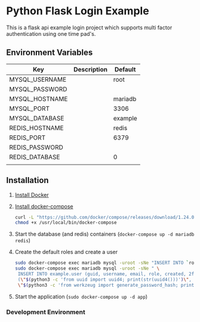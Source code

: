 # Python Flask Login Example
This is a flask api example login project which supports multi factor authentication using one time pad's.


## Environment Variables
| Key                   | Description                                | Default              |
|-----------------------|--------------------------------------------|----------------------|
| MYSQL_USERNAME        |                                            | root                 |
| MYSQL_PASSWORD        |                                            |                      |
| MYSQL_HOSTNAME        |                                            | mariadb              |
| MYSQL_PORT            |                                            | 3306                 |
| MYSQL_DATABASE        |                                            | example              |
| REDIS_HOSTNAME        |                                            | redis                |
| REDIS_PORT            |                                            | 6379                 |
| REDIS_PASSWORD        |                                            |                      |
| REDIS_DATABASE        |                                            | 0                    |
|                       |                                            |                      ||

## Installation
1. [Install Docker](https://docs.docker.com/install/)

2. [Install docker-compose](https://docs.docker.com/compose/install/)
    ```bash
    curl -L "https://github.com/docker/compose/releases/download/1.24.0/docker-compose-$(uname -s)-$(uname -m)" -o /usr/local/bin/docker-compose
    chmod +x /usr/local/bin/docker-compose
    ```
   
3. Start the database (and redis) containers (`docker-compose up -d mariadb redis`)

4. Create the default roles and create a user
   ```bash
   sudo docker-compose exec mariadb mysql -uroot -sNe "INSERT INTO `role` (`id`, `name`, `description`) VALUES (1, 'admin', 'Admin'), (2, 'user', 'User');"
   sudo docker-compose exec mariadb mysql -uroot -sNe " \
    INSERT INTO example.user (guid, username, email, role, created, 2fa_enabled, password) VALUES \
    (\"$(python3 -c 'from uuid import uuid4; print(str(uuid4()))')\", 'user', 'user2@example.com', 1, NOW(), 0, \
    \"$(python3 -c 'from werkzeug import generate_password_hash; print(generate_password_hash("example"))')\");"
   ```
 
5. Start the application (`sudo docker-compose up -d app`)

### Development Environment